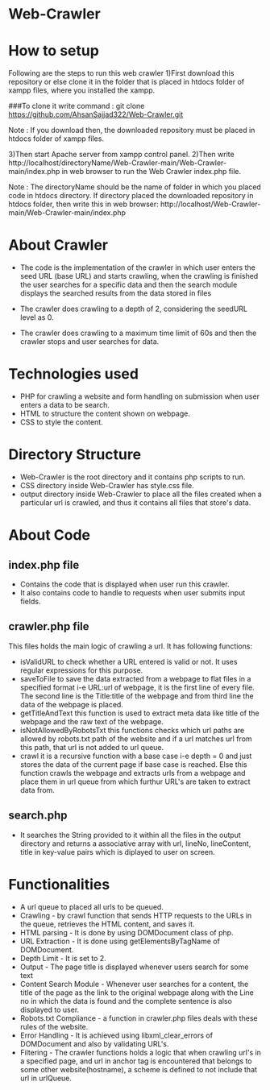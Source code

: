 # Web-Crawler

# How to setup
Following are the steps to run this web crawler
1)First download this repository or else clone it in the folder that is placed in htdocs folder of xampp files, where you installed the xampp.

###To clone it write command : 
    git clone https://github.com/AhsanSajjad322/Web-Crawler.git

Note : If you download then, the downloaded repository must be placed in htdocs folder of xampp files. 

3)Then start Apache server from xampp control panel.
2)Then write http://localhost/directoryName/Web-Crawler-main/Web-Crawler-main/index.php in web browser to run the Web Crawler index.php file.

Note : The directoryName should be the name of folder in which you placed code in htdocs directory. If directory placed the downloaded repository in htdocs folder, then write this in web browser: http://localhost/Web-Crawler-main/Web-Crawler-main/index.php

# About Crawler
* The code is the implementation of the crawler in which user enters the seed URL (base URL) and starts crawling, when the crawling is finished the user searches for a specific data and then the search module displays the searched results from the data stored in files

* The crawler does crawling to a depth of 2, considering the seedURL level as 0.

* The crawler does crawling to a maximum time limit of 60s and then the crawler stops and user searches for data. 

# Technologies used
* PHP for crawling a website and form handling on submission when user enters a data to be search.
* HTML to structure the content shown on webpage.
* CSS to style the content.

# Directory Structure
* Web-Crawler is the root directory and it contains php scripts to run.
* CSS directory inside Web-Crawler has style.css file.
* output directory inside Web-Crawler to place all the files created when a particular url is crawled, and thus it contains all files that store's data.

# About Code
## index.php file
* Contains the code that is displayed when user run this crawler. 
* It also contains code to handle to requests when user submits input fields.

## crawler.php file
This files holds the main logic of crawling a url. It has following functions:
* isValidURL to check whether a URL entered is valid or not. It uses regular expressions for this purpose.
* saveToFile to save the data extracted from a webpage to flat files in a specified format i-e URL:url of webpage, it is the first line of every file. The second line is the Title:title of the webpage and from third line the data of the webpage is placed.
* getTitleAndText this function is used to extract meta data like title of the webpage and the raw text of the webpage.
* isNotAllowedByRobotsTxt this functions checks which url paths are allowed by robots.txt path of the website and if a url matches url from this path, that url is not added to url queue.
* crawl it is a recursive function with a base case i-e depth = 0 and just stores the data of the current page if base case is reached. Else this function crawls the webpage and extracts urls from a webpage and place them in url queue from which furthur URL's are taken to extract data from.   


## search.php
* It searches the String provided to it within all the files in the output directory and returns a associative array with url, lineNo, lineContent, title in key-value pairs which is diplayed to user on screen.

# Functionalities
* A url queue to placed all urls to be queued.
* Crawling - by crawl function that sends HTTP requests to the URLs in the queue, retrieves the HTML content, and saves it.
* HTML parsing - It is done by using DOMDocument class of php.
* URL Extraction - It is done using getElementsByTagName of DOMDocument.
* Depth Limit - It is set to 2.
* Output - The page title is displayed whenever users search for some text
* Content Search Module - Whenever user searches for a content, the title of the page as the link to the original webpage along with the Line no in which the data is found and the complete sentence is also displayed to user.
* Robots.txt Compliance - a function in crawler.php files deals with these rules of the website.
* Error Handling - It is achieved using libxml_clear_errors of DOMDocument and also by validating URL's. 
* Filtering - The crawler functions holds a logic that when crawling url's in a specified page, and url in anchor tag is encountered that belongs to some other website(hostname), a scheme is defined to not include that url in urlQueue.
